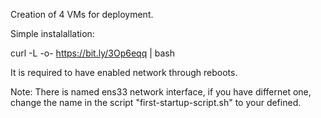 Creation of 4 VMs for deployment.

Simple instalallation: 

curl -L -o- https://bit.ly/3Op6eqq | bash

It is required to have enabled network through reboots.

Note:
There is named ens33 network interface, if you have differnet one,
change the name in the script "first-startup-script.sh" to your defined.
